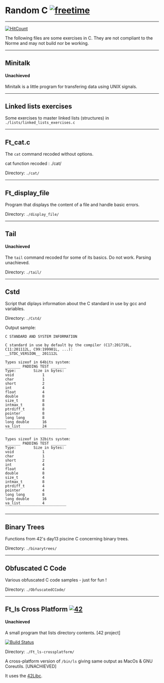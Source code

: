 # Random C [![freetime](https://i.imgur.com/8IcDLkc.png)](i.imgur.com/8IcDLkc.png)

---

[![HitCount](http://hits.dwyl.io/Ant0wan/Random-C.svg)](http://hits.dwyl.io/Ant0wan/Random-C)

The following files are some exercises in C. They are not compliant to the Norme and may not build nor be working.

---

## Minitalk

#### Unachieved

Minitalk is a little program for transfering data using UNIX signals.

---

## Linked lists exercises

Some exercises to master linked lists (structures) in `./lists/linked_lists_exercises.c`

---

## Ft_cat.c

The `cat` command recoded without options.

cat function recoded : ./cat/

Directory: `./cat/`

---

## Ft_display_file

Program that displays the content of a file and handle basic errors.

Directory: `./display_file/`

---

## Tail

#### Unachieved

The `tail` command recoded for some of its basics. Do not work. Parsing unachieved.

Directory: `./tail/`

---

## Cstd

Script that diplays information about the C standard in use by gcc and variables.

Directory: `./Cstd/`

Output sample:
```
C STANDARD AND SYSTEM INFORMATION

C standard in use by default by the compiler (C17:201710L, C11:201112L, C99:199901L, ...):
__STDC_VERSION__ 201112L

Types sizeof in 64bits system:
_______ PADDING TEST _______
Type:        Size in bytes:
void             1
char             1
short            2
int              4
float            4
double           8
size_t           8
intmax_t         8
ptrdiff_t        8
pointer          8
long long        8
long double      16
va_list          24
‾‾‾‾‾‾‾‾‾‾‾‾‾‾‾‾‾‾‾‾‾‾‾‾‾‾‾‾

Types sizeof in 32bits system:
_______ PADDING TEST _______
Type:        Size in bytes:
void             1
char             1
short            2
int              4
float            4
double           8
size_t           4
intmax_t         8
ptrdiff_t        4
pointer          4
long long        8
long double      16
va_list          4
‾‾‾‾‾‾‾‾‾‾‾‾‾‾‾‾‾‾‾‾‾‾‾‾‾‾‾‾

```

---

## Binary Trees

Functions from 42's day13 piscine C concerning binary trees.

Directory: `./binarytrees/`


---

## Obfuscated C Code

Various obfuscated C code samples - just for fun !

Directory: `./ObfuscatedCCode/`

---

## Ft_ls Cross Platform [![42](https://i.imgur.com/9NXfcit.jpg)](i.imgur.com/9NXfcit.jpg)

#### Unachieved

A small program that lists directory contents. [42 project]

[![Build Status](https://travis-ci.com/Ant0wan/Ft_ls.svg?token=VdyQsq19sYjUnnsje5hY&branch=master)](https://travis-ci.com/Ant0wan/Ft_ls)

Directory: `./Ft_ls-crossplatform/`

A cross-platform version of `/bin/ls` giving same output as MacOs & GNU Coreutils. [UNACHIEVED]

It uses the [42Libc](https://github.com/Ant0wan/42Libc).

